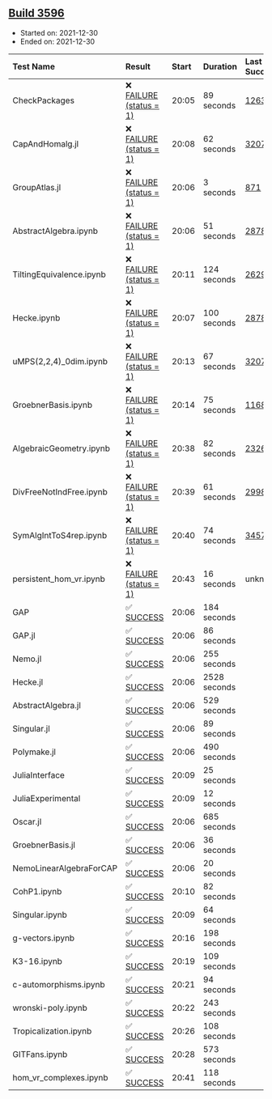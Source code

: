 ## [Build 3596](https://oscarci.mathematik.uni-kl.de/job/oscar-stable/3596/)

* Started on: 2021-12-30
* Ended on: 2021-12-30

| Test Name    | Result | Start | Duration | Last Success | First Failure |
|:-------------|:-------|:------|:---------|:-------------|:--------------|
| CheckPackages | ❌ [FAILURE (status = 1)](https://oscarci.mathematik.uni-kl.de/job/oscar-stable/3596/artifact/logs/build-3596/CheckPackages.log) | 20:05 | 89 seconds | [1263](https://oscarci.mathematik.uni-kl.de/job/oscar-stable/1263/) | [1264](https://oscarci.mathematik.uni-kl.de/job/oscar-stable/1264/) |
| CapAndHomalg.jl | ❌ [FAILURE (status = 1)](https://oscarci.mathematik.uni-kl.de/job/oscar-stable/3596/artifact/logs/build-3596/CapAndHomalg.jl.log) | 20:08 | 62 seconds | [3207](https://oscarci.mathematik.uni-kl.de/job/oscar-stable/3207/) | [3208](https://oscarci.mathematik.uni-kl.de/job/oscar-stable/3208/) |
| GroupAtlas.jl | ❌ [FAILURE (status = 1)](https://oscarci.mathematik.uni-kl.de/job/oscar-stable/3596/artifact/logs/build-3596/GroupAtlas.jl.log) | 20:06 | 3 seconds | [871](https://oscarci.mathematik.uni-kl.de/job/oscar-stable/871/) | [872](https://oscarci.mathematik.uni-kl.de/job/oscar-stable/872/) |
| AbstractAlgebra.ipynb | ❌ [FAILURE (status = 1)](https://oscarci.mathematik.uni-kl.de/job/oscar-stable/3596/artifact/logs/build-3596/AbstractAlgebra.ipynb.log) | 20:06 | 51 seconds | [2878](https://oscarci.mathematik.uni-kl.de/job/oscar-stable/2878/) | [2879](https://oscarci.mathematik.uni-kl.de/job/oscar-stable/2879/) |
| TiltingEquivalence.ipynb | ❌ [FAILURE (status = 1)](https://oscarci.mathematik.uni-kl.de/job/oscar-stable/3596/artifact/logs/build-3596/TiltingEquivalence.ipynb.log) | 20:11 | 124 seconds | [2629](https://oscarci.mathematik.uni-kl.de/job/oscar-stable/2629/) | [2630](https://oscarci.mathematik.uni-kl.de/job/oscar-stable/2630/) |
| Hecke.ipynb | ❌ [FAILURE (status = 1)](https://oscarci.mathematik.uni-kl.de/job/oscar-stable/3596/artifact/logs/build-3596/Hecke.ipynb.log) | 20:07 | 100 seconds | [2878](https://oscarci.mathematik.uni-kl.de/job/oscar-stable/2878/) | [2879](https://oscarci.mathematik.uni-kl.de/job/oscar-stable/2879/) |
| uMPS(2,2,4)_0dim.ipynb | ❌ [FAILURE (status = 1)](https://oscarci.mathematik.uni-kl.de/job/oscar-stable/3596/artifact/logs/build-3596/uMPS-2-2-4-_0dim.ipynb.log) | 20:13 | 67 seconds | [3207](https://oscarci.mathematik.uni-kl.de/job/oscar-stable/3207/) | [3208](https://oscarci.mathematik.uni-kl.de/job/oscar-stable/3208/) |
| GroebnerBasis.ipynb | ❌ [FAILURE (status = 1)](https://oscarci.mathematik.uni-kl.de/job/oscar-stable/3596/artifact/logs/build-3596/GroebnerBasis.ipynb.log) | 20:14 | 75 seconds | [1168](https://oscarci.mathematik.uni-kl.de/job/oscar-stable/1168/) | [1169](https://oscarci.mathematik.uni-kl.de/job/oscar-stable/1169/) |
| AlgebraicGeometry.ipynb | ❌ [FAILURE (status = 1)](https://oscarci.mathematik.uni-kl.de/job/oscar-stable/3596/artifact/logs/build-3596/AlgebraicGeometry.ipynb.log) | 20:38 | 82 seconds | [2326](https://oscarci.mathematik.uni-kl.de/job/oscar-stable/2326/) | [2327](https://oscarci.mathematik.uni-kl.de/job/oscar-stable/2327/) |
| DivFreeNotIndFree.ipynb | ❌ [FAILURE (status = 1)](https://oscarci.mathematik.uni-kl.de/job/oscar-stable/3596/artifact/logs/build-3596/DivFreeNotIndFree.ipynb.log) | 20:39 | 61 seconds | [2998](https://oscarci.mathematik.uni-kl.de/job/oscar-stable/2998/) | [2999](https://oscarci.mathematik.uni-kl.de/job/oscar-stable/2999/) |
| SymAlgIntToS4rep.ipynb | ❌ [FAILURE (status = 1)](https://oscarci.mathematik.uni-kl.de/job/oscar-stable/3596/artifact/logs/build-3596/SymAlgIntToS4rep.ipynb.log) | 20:40 | 74 seconds | [3457](https://oscarci.mathematik.uni-kl.de/job/oscar-stable/3457/) | [3458](https://oscarci.mathematik.uni-kl.de/job/oscar-stable/3458/) |
| persistent_hom_vr.ipynb | ❌ [FAILURE (status = 1)](https://oscarci.mathematik.uni-kl.de/job/oscar-stable/3596/artifact/logs/build-3596/persistent_hom_vr.ipynb.log) | 20:43 | 16 seconds | unknown | unknown |
| GAP | ✅ [SUCCESS](https://oscarci.mathematik.uni-kl.de/job/oscar-stable/3596/artifact/logs/build-3596/GAP.log) | 20:06 | 184 seconds |  |  |
| GAP.jl | ✅ [SUCCESS](https://oscarci.mathematik.uni-kl.de/job/oscar-stable/3596/artifact/logs/build-3596/GAP.jl.log) | 20:06 | 86 seconds |  |  |
| Nemo.jl | ✅ [SUCCESS](https://oscarci.mathematik.uni-kl.de/job/oscar-stable/3596/artifact/logs/build-3596/Nemo.jl.log) | 20:06 | 255 seconds |  |  |
| Hecke.jl | ✅ [SUCCESS](https://oscarci.mathematik.uni-kl.de/job/oscar-stable/3596/artifact/logs/build-3596/Hecke.jl.log) | 20:06 | 2528 seconds |  |  |
| AbstractAlgebra.jl | ✅ [SUCCESS](https://oscarci.mathematik.uni-kl.de/job/oscar-stable/3596/artifact/logs/build-3596/AbstractAlgebra.jl.log) | 20:06 | 529 seconds |  |  |
| Singular.jl | ✅ [SUCCESS](https://oscarci.mathematik.uni-kl.de/job/oscar-stable/3596/artifact/logs/build-3596/Singular.jl.log) | 20:06 | 89 seconds |  |  |
| Polymake.jl | ✅ [SUCCESS](https://oscarci.mathematik.uni-kl.de/job/oscar-stable/3596/artifact/logs/build-3596/Polymake.jl.log) | 20:06 | 490 seconds |  |  |
| JuliaInterface | ✅ [SUCCESS](https://oscarci.mathematik.uni-kl.de/job/oscar-stable/3596/artifact/logs/build-3596/JuliaInterface.log) | 20:09 | 25 seconds |  |  |
| JuliaExperimental | ✅ [SUCCESS](https://oscarci.mathematik.uni-kl.de/job/oscar-stable/3596/artifact/logs/build-3596/JuliaExperimental.log) | 20:09 | 12 seconds |  |  |
| Oscar.jl | ✅ [SUCCESS](https://oscarci.mathematik.uni-kl.de/job/oscar-stable/3596/artifact/logs/build-3596/Oscar.jl.log) | 20:06 | 685 seconds |  |  |
| GroebnerBasis.jl | ✅ [SUCCESS](https://oscarci.mathematik.uni-kl.de/job/oscar-stable/3596/artifact/logs/build-3596/GroebnerBasis.jl.log) | 20:06 | 36 seconds |  |  |
| NemoLinearAlgebraForCAP | ✅ [SUCCESS](https://oscarci.mathematik.uni-kl.de/job/oscar-stable/3596/artifact/logs/build-3596/NemoLinearAlgebraForCAP.log) | 20:06 | 20 seconds |  |  |
| CohP1.ipynb | ✅ [SUCCESS](https://oscarci.mathematik.uni-kl.de/job/oscar-stable/3596/artifact/logs/build-3596/CohP1.ipynb.log) | 20:10 | 82 seconds |  |  |
| Singular.ipynb | ✅ [SUCCESS](https://oscarci.mathematik.uni-kl.de/job/oscar-stable/3596/artifact/logs/build-3596/Singular.ipynb.log) | 20:09 | 64 seconds |  |  |
| g-vectors.ipynb | ✅ [SUCCESS](https://oscarci.mathematik.uni-kl.de/job/oscar-stable/3596/artifact/logs/build-3596/g-vectors.ipynb.log) | 20:16 | 198 seconds |  |  |
| K3-16.ipynb | ✅ [SUCCESS](https://oscarci.mathematik.uni-kl.de/job/oscar-stable/3596/artifact/logs/build-3596/K3-16.ipynb.log) | 20:19 | 109 seconds |  |  |
| c-automorphisms.ipynb | ✅ [SUCCESS](https://oscarci.mathematik.uni-kl.de/job/oscar-stable/3596/artifact/logs/build-3596/c-automorphisms.ipynb.log) | 20:21 | 94 seconds |  |  |
| wronski-poly.ipynb | ✅ [SUCCESS](https://oscarci.mathematik.uni-kl.de/job/oscar-stable/3596/artifact/logs/build-3596/wronski-poly.ipynb.log) | 20:22 | 243 seconds |  |  |
| Tropicalization.ipynb | ✅ [SUCCESS](https://oscarci.mathematik.uni-kl.de/job/oscar-stable/3596/artifact/logs/build-3596/Tropicalization.ipynb.log) | 20:26 | 108 seconds |  |  |
| GITFans.ipynb | ✅ [SUCCESS](https://oscarci.mathematik.uni-kl.de/job/oscar-stable/3596/artifact/logs/build-3596/GITFans.ipynb.log) | 20:28 | 573 seconds |  |  |
| hom_vr_complexes.ipynb | ✅ [SUCCESS](https://oscarci.mathematik.uni-kl.de/job/oscar-stable/3596/artifact/logs/build-3596/hom_vr_complexes.ipynb.log) | 20:41 | 118 seconds |  |  |
